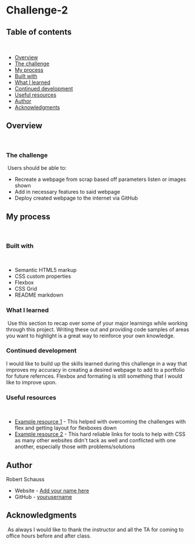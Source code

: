 # Challenge-2

## Table of contents
​
- [Overview](#overview)
 - [The challenge](#the-challenge)
- [My process](#my-process)
 - [Built with](#built-with)
 - [What I learned](#what-i-learned)
 - [Continued development](#continued-development)
 - [Useful resources](#useful-resources)
- [Author](#author)
- [Acknowledgments](#acknowledgments)
​
## Overview
​
### The challenge
​
Users should be able to:
​
- Recreate a webpage from scrap based off parameters listen or images shown
- Add in necessary features to said webpage
- Deploy created webpage to the internet via GitHub

## My process
​
### Built with
​
- Semantic HTML5 markup
- CSS custom properties
- Flexbox
- CSS Grid
- README markdown

### What I learned
​
Use this section to recap over some of your major learnings while working through this project. Writing these out and providing code samples of areas you want to highlight is a great way to reinforce your own knowledge.

### Continued development

I would like to build up the skills learned during this challenge in a way that improves my accuracy in creating a desired webpage to add to a portfolio for future refernces. Flexbox and formating is still something that I would like to improve upon.
​
### Useful resources
​
- [Example resource 1](https://www.w3schools.com/css/css3_flexbox.asp) - This helped with overcoming the challenges with flex and getting layout for flexboxes down
- [Example resource 2](https://developer.mozilla.org/en-US/docs/Web/CSS) - This hard reliable links for tools to help with CSS as many other websites didn't tack as well and conflicted with one another, especially those with problems/solutions

## Author
 Robert Schauss
- Website - [Add your name here](https://www.your-site.com)
- GitHub - [yourusername](https://github.com/yourusername)
​
## Acknowledgments
​
As always I would like to thank the instructor and all the TA for coming to office hours before and after class.
